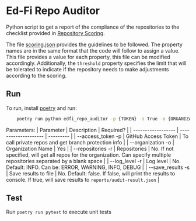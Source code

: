 # Ed-Fi Repo Auditor

Python script to get a report of the compliance of the repositories to the checklist provided in [Repository Scoring](https://techdocs.ed-fi.org/pages/viewpage.action?spaceKey=EDFIODS&title=Repository+Scoring).

The file [scoring.json](./scoring.json) provides the guidelines to be followed. The property names are in the same format that the code will follow to assign a value. This file provides a value for each property, this file can be modified accordingly. Additionally, the `threshold` property specifies the limit that will be tolerated to indicate if the repository needs to make adjustments according to the scoring.

## Run

To run, install [poetry](https://python-poetry.org/) and run:
```bash
    poetry run python edfi_repo_auditor -p {TOKEN} -s True -o {ORGANIZATION} -r {REPOSITORY}
```
Parameters:
| Parameter          | Description           | Required?                                            |
| ------------------ | --------------------  | ---------                                            |
| --access_token -p  | GitHub Access Token   | To call private repos and get branch protection info |
| --organization -o  | Organization Name     | Yes                                                  |
| --repositories -r  | Repositories          | No. If not specified, will get all repos for the organization. Can specify multiple repositories separated by a blank space |
| --log_level -r     | Log level             | No. Default: INFO. Can be: ERROR, WARNING, INFO, DEBUG |
| --save_results -s  | Save results to file  | No. Default: false. If false, will print the results to console. If true, will save results to `reports/audit-result.json` |

## Test

Run `poetry run pytest` to execute unit tests
